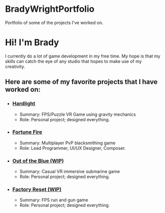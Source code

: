 # BradyWrightPortfolio
Portfolio of some of the projects I've worked on.

<h1>Hi! I'm Brady</h1>

<p>I currently do a lot of game development in my free time. My hope is that my skills can catch the eye of any studio that hopes to make use of my creativity.<p>

<h2>Here are some of my favorite projects that I have worked on:</h2>

<ul>
  <li><h3><a href="https://github.com/Brady002/Hardlight">Hardlight</a></h3>
    <ul>
      <li>Summary: FPS/Puzzle VR Game using gravity mechanics</li>
      <li>Role: Personal project; designed everything.</li>
    </ul>
  </li>
  
  <li><h3><a href="https://github.com/BerxtonChapsticks/FortuneFire">Fortune Fire</a></h3>
    <ul>
      <li>Summary: Multiplayer PvP blacksmithing game</li>
      <li>Role: Lead Programmer, UI/UX Designer, Composer.</li>
    </ul>
  </li>
  
  <li><h3><a href="https://github.com/Brady002/Out-of-the-Blue">Out of the Blue (WIP)</a></h3>
    <ul>
      <li>Summary: Casual VR immersive submarine game</li>
      <li>Role: Personal project; designed everything.</li>
    </ul>
  </li>

  <li><h3><a href="https://github.com/Brady002/Factory-Reset">Factory Reset (WIP)</a></h3>
    <ul>
      <li>Summary: FPS run and gun game</li>
      <li>Role: Personal project; designed everything.</li>
    </ul>
  </li>
</ul>
